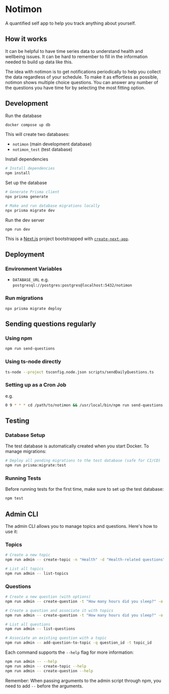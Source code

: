 # Notimon

A quantified self app to help you track anything about yourself.


## How it works

It can be helpful to have time series data to understand health and wellbeing issues. It can be hard to remember to fill in the information needed to build up data like this.

The idea with notimon is to get notifications periodically to help you collect the data regardless of your schedule. To make it as effortless as possible, notimon shows multiple choice questions. You can answer any number of the questions you have time for by selecting the most fitting option.

## Development

Run the database

```bash
docker compose up db
```

This will create two databases:
- `notimon` (main development database)
- `notimon_test` (test database)

Install dependencies

```bash
# Install dependencies
npm install
```

Set up the database

```bash
# Generate Prisma client
npx prisma generate

# Make and run database migrations locally
npx prisma migrate dev
```

Run the dev server

```
npm run dev
```

This is a [Next.js](https://nextjs.org) project bootstrapped with [`create-next-app`](https://nextjs.org/docs/app/api-reference/cli/create-next-app).


## Deployment


### Environment Variables

- `DATABASE_URL` e.g. `postgresql://postgres:postgres@localhost:5432/notimon`

### Run migrations

```
npx prisma migrate deploy
```

## Sending questions regularly

### Using npm
```bash
npm run send-questions
```

### Using ts-node directly
```bash
ts-node --project tsconfig.node.json scripts/sendDailyQuestions.ts
```

### Setting up as a Cron Job

e.g.

```bash
0 9 * * * cd /path/to/notimon && /usr/local/bin/npm run send-questions
```

## Testing

### Database Setup

The test database is automatically created when you start Docker. To manage migrations:

```bash
# Deploy all pending migrations to the test database (safe for CI/CD)
npm run prisma:migrate:test
```

### Running Tests

Before running tests for the first time, make sure to set up the test database:

```bash
npm test
```

## Admin CLI

The admin CLI allows you to manage topics and questions. Here's how to use it:

### Topics

```bash
# Create a new topic
npm run admin -- create-topic -n "Health" -d "Health-related questions"

# List all topics
npm run admin -- list-topics
```

### Questions

```bash
# Create a new question (with options)
npm run admin -- create-question -t "How many hours did you sleep?" -o "0-4" "4-6" "6-8" "8+"

# Create a question and associate it with topics
npm run admin -- create-question -t "How many hours did you sleep?" -o "0-4" "4-6" "6-8" "8+" --topics topic_id_1 topic_id_2

# List all questions
npm run admin -- list-questions

# Associate an existing question with a topic
npm run admin -- add-question-to-topic -q question_id -t topic_id
```

Each command supports the `--help` flag for more information:
```bash
npm run admin -- --help
npm run admin -- create-topic --help
npm run admin -- create-question --help
```

Remember: When passing arguments to the admin script through npm, you need to add `--` before the arguments.
